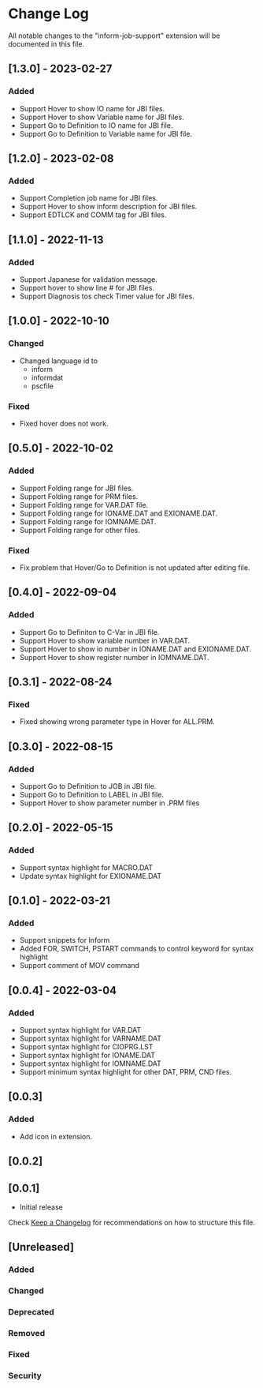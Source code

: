 # Change Log

All notable changes to the "inform-job-support" extension will be documented in this file.

## [1.3.0] - 2023-02-27
### Added
- Support Hover to show IO name for JBI files.
- Support Hover to show Variable name for JBI files.
- Support Go to Definition to IO name for JBI file.
- Support Go to Definition to Variable name for JBI file.

## [1.2.0] - 2023-02-08
### Added
- Support Completion job name for JBI files.
- Support Hover to show inform description for JBI files.
- Support EDTLCK and COMM tag for JBI files.

## [1.1.0] - 2022-11-13
### Added
- Support Japanese for validation message.
- Support hover to show line # for JBI files.
- Support Diagnosis tos check Timer value for JBI files.

## [1.0.0] - 2022-10-10
### Changed
- Changed language id to
	- inform
	- informdat
	- pscfile
### Fixed
- Fixed hover does not work.

## [0.5.0] - 2022-10-02
### Added
- Support Folding range for JBI files.
- Support Folding range for PRM files.
- Support Folding range for VAR.DAT file.
- Support Folding range for IONAME.DAT and EXIONAME.DAT.
- Support Folding range for IOMNAME.DAT.
- Support Folding range for other files.
### Fixed
- Fix problem that Hover/Go to Definition is not updated after editing file.

## [0.4.0] - 2022-09-04
### Added
- Support Go to Definiton to C-Var in JBI file.
- Support Hover to show variable number in VAR.DAT.
- Support Hover to show io number in IONAME.DAT and EXIONAME.DAT.
- Support Hover to show register number in IOMNAME.DAT.

## [0.3.1] - 2022-08-24
### Fixed
- Fixed showing wrong parameter type in Hover for ALL.PRM.

## [0.3.0] - 2022-08-15
### Added
- Support Go to Definition to JOB in JBI file.
- Support Go to Definition to LABEL in JBI file.
- Support Hover to show parameter number in .PRM files

## [0.2.0] - 2022-05-15
### Added
- Support syntax highlight for MACRO.DAT
- Update syntax highlight for EXIONAME.DAT

## [0.1.0] - 2022-03-21
### Added
- Support snippets for Inform
- Added FOR, SWITCH, PSTART commands to control keyword for syntax highlight
- Support comment of MOV command


## [0.0.4] - 2022-03-04
### Added
- Support syntax highlight for VAR.DAT
- Support syntax highlight for VARNAME.DAT
- Support syntax highlight for CIOPRG.LST
- Support syntax highlight for IONAME.DAT
- Support syntax highlight for IOMNAME.DAT
- Support minimum syntax highlight for other DAT, PRM, CND files.

## [0.0.3]
### Added
- Add icon in extension.

## [0.0.2]

## [0.0.1]
- Initial release


Check [Keep a Changelog](http://keepachangelog.com/) for recommendations on how to structure this file.

## [Unreleased]
### Added
### Changed
### Deprecated
### Removed
### Fixed
### Security
